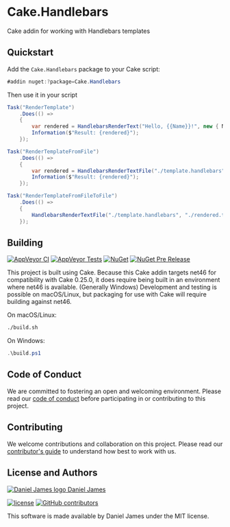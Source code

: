 # Cake.Handlebars

Cake addin for working with Handlebars templates

## Quickstart

Add the `Cake.Handlebars` package to your Cake script:

```csharp
#addin nuget:?package=Cake.Handlebars
```

Then use it in your script

```csharp
Task("RenderTemplate")
    .Does(() =>
    {
        var rendered = HandlebarsRenderText("Hello, {{Name}}!", new { Name = "World" });
        Information($"Result: {rendered}");
    });

Task("RenderTemplateFromFile")
    .Does(() =>
    {
        var rendered = HandlebarsRenderTextFile("./template.handlebars", new { Name = "World" });
        Information($"Result: {rendered}");
    });

Task("RenderTemplateFromFileToFile")
    .Does(() =>
    {
        HandlebarsRenderTextFile("./template.handlebars", "./rendered.txt", new { Name = "World" });
    });
```


## Building

[![AppVeyor CI](https://img.shields.io/appveyor/ci/thzinc/cake-handlebars.svg)](https://ci.appveyor.com/project/thzinc/cake-handlebars)
[![AppVeyor Tests](https://img.shields.io/appveyor/tests/thzinc/cake-handlebars.svg)](https://ci.appveyor.com/project/thzinc/cake-handlebars/build/tests)
[![NuGet](https://img.shields.io/nuget/v/Cake.Handlebars.svg)](https://www.nuget.org/packages/Cake.Handlebars/)
[![NuGet Pre Release](https://img.shields.io/nuget/vpre/Cake.Handlebars.svg)](https://www.nuget.org/packages/Cake.Handlebars/)

This project is built using Cake. Because this Cake addin targets net46 for compatibility with Cake 0.25.0, it does require being built in an environment where net46 is available. (Generally Windows) Development and testing is possible on macOS/Linux, but packaging for use with Cake will require building against net46.

On macOS/Linux:

```bash
./build.sh
```

On Windows:

```powershell
.\build.ps1
```

## Code of Conduct

We are committed to fostering an open and welcoming environment. Please read our [code of conduct](CODE_OF_CONDUCT.md) before participating in or contributing to this project.

## Contributing

We welcome contributions and collaboration on this project. Please read our [contributor's guide](CONTRIBUTING.md) to understand how best to work with us.

## License and Authors

[![Daniel James logo](https://secure.gravatar.com/avatar/eaeac922b9f3cc9fd18cb9629b9e79f6.png?size=16) Daniel James](https://github.com/thzinc)

[![license](https://img.shields.io/github/license/thzinc/Cake.Handlebars.svg)](https://github.com/thzinc/Cake.Handlebars/blob/master/LICENSE)
[![GitHub contributors](https://img.shields.io/github/contributors/thzinc/Cake.Handlebars.svg)](https://github.com/thzinc/Cake.Handlebars/graphs/contributors)

This software is made available by Daniel James under the MIT license.